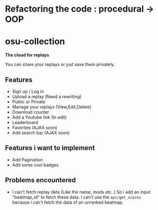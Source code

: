# Refactoring the code : procedural -> OOP
# osu-collection

__The cloud for replays__

You can share your replays or just save them privately.

## Features

* Sign up / Log in
* Upload a replay (Need a rewriting)
* Public or Private
* Manage your replays (View,Edit,Delete)
* Download counter
* Add a Youtube link (In edit)
* Leaderboard
* Favorites (AJAX soon)
* Add search bar (AJAX soon)

## Features i want to implement

* Add Pagination
* Add some cool badges

## Problems encountered

* I can't fetch replay data (Like the name, mods etc..) So i add an input "beatmap_id" to fetch these data.
I can't use the `api/get_scores` because i can't fetch the data of an unranked beatmap.
